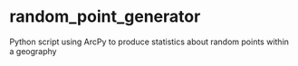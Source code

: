 # random_point_generator
Python script using ArcPy to produce statistics about random points within a geography
